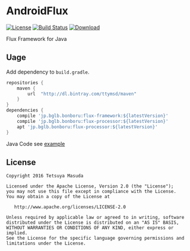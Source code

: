 AndroidFlux
===

[![License](https://img.shields.io/hexpm/l/plug.svg)](https://github.com/ttymsd/AndroidFlux/blob/master/LICENSE.txt)
[![Build Status](https://travis-ci.org/ttymsd/AndroidFlux.svg?branch=master)](https://travis-ci.org/ttymsd/AndroidFlux)
[![Download](https://api.bintray.com/packages/ttymsd/maven/jp.bglb.bonboru%3Aflux-processor/images/download.svg) ](https://bintray.com/ttymsd/maven/jp.bglb.bonboru%3Aflux-processor/_latestVersion)

Flux Framework for Java

Uage
----

Add dependency to `build.gradle`.

```gradle
repositories {
    maven {
        url  "http://dl.bintray.com/ttymsd/maven" 
    }
}
dependencies {
    compile 'jp.bglb.bonboru:flux-framework:${latestVersion}'
    compile 'jp.bglb.bonboru:flux-processor:${latestVersion}'
    apt 'jp.bglb.bonboru:flux-processor:${latestVersion}'
}
```

Java Code see [example](https://github.com/ttymsd/AndroidFlux/tree/master/example "example")

License
---

```text
Copyright 2016 Tetsuya Masuda

Licensed under the Apache License, Version 2.0 (the "License");
you may not use this file except in compliance with the License.
You may obtain a copy of the License at

   http://www.apache.org/licenses/LICENSE-2.0

Unless required by applicable law or agreed to in writing, software
distributed under the License is distributed on an "AS IS" BASIS,
WITHOUT WARRANTIES OR CONDITIONS OF ANY KIND, either express or implied.
See the License for the specific language governing permissions and
limitations under the License.
```


